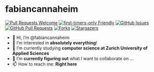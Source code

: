 # fabiancannaheim

[![Pull Requests Welcome](https://img.shields.io/badge/PRs-welcome-green.svg?style=flat-square)](http://makeapullrequest.com)
[![first-timers-only Friendly](https://img.shields.io/badge/first--timers--only-friendly-yellow.svg?style=flat-square)](http://www.firsttimersonly.com/)
[![GitHub Issues](https://img.shields.io/github/issues/fabiancannaheim/fabiancannaheim.svg?style=flat-square)](https://github.com/fabiancannaheim/fabiancannaheim/issues) 
[![GitHub Pull Requests](https://img.shields.io/github/issues-pr/fabiancannaheim/fabiancannaheim.svg?style=flat-square)](https://github.com/fabiancannaheim/fabiancannaheim/pulls) 
[![Forks](https://img.shields.io/github/forks/fabiancannaheim/fabiancannaheim.svg)](https://github.com/fabiancannaheim/fabiancannaheim/network)
[![Stargazers](https://img.shields.io/github/stars/fabiancannaheim/fabiancannaheim.svg)](https://github.com/fabiancannaheim/fabiancannaheim/stargazers)

- 👋 Hi, I’m @fabiancannaheim
- 👀 I’m interested in **absolutely everything**!
- 🌱 I’m currently studying **computer science at Zurich University of Applied Sciences**
- 💞️ I’m **currently figuring out** what I want to collaborate on ...
- 📫 How to reach me: **Right here**

<!---
fabiancannaheim/fabiancannaheim is a ✨ special ✨ repository because its `README.md` (this file) appears on your GitHub profile.
You can click the Preview link to take a look at your changes.
--->

